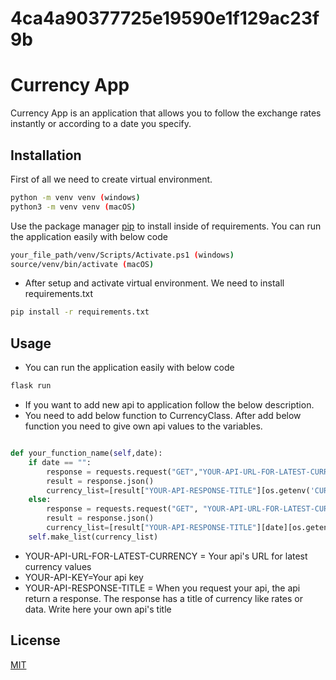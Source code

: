 # 4ca4a90377725e19590e1f129ac23f9b


# Currency App


Currency App is an application that allows you to follow the exchange rates instantly or according to a date you specify.

## Installation
First of all we need to create virtual environment.
```bash
python -m venv venv (windows)
python3 -m venv venv (macOS)
```

Use the package manager [pip](https://pip.pypa.io/en/stable/) to install inside of requirements.
You can run the application easily with below code

```bash
your_file_path/venv/Scripts/Activate.ps1 (windows)
source/venv/bin/activate (macOS)
```
- After setup and activate virtual environment. We need to install requirements.txt
```bash
pip install -r requirements.txt
```

## Usage
- You can run the application easily with below code
```python
flask run
```
- If you want to add new api to application follow the below description.
- You need to add below function to CurrencyClass. After add below function you need to give own api values to the variables.

```python

def your_function_name(self,date):
    if date == "":   
        response = requests.request("GET","YOUR-API-URL-FOR-LATEST-CURRENCY", headers={"YOUR-API-KEY"}, data = {})
        result = response.json()
        currency_list=[result["YOUR-API-RESPONSE-TITLE"][os.getenv('CURRENCY_1')],result["YOUR-API-RESPONSE-TITLE"][os.getenv('CURRENCY_2')],result["YOUR-API-RESPONSE-TITLE"][os.getenv('CURRENCY_3')]]
    else:
        response = requests.request("GET", "YOUR-API-URL-FOR-LATEST-CURRENCY", headers={"YOUR-API-KEY"}, data = {})
        result = response.json()
        currency_list=[result["YOUR-API-RESPONSE-TITLE"][date][os.getenv('CURRENCY_1')],result["YOUR-API-RESPONSE-TITLE"][date][os.getenv('CURRENCY_2')],result["YOUR-API-RESPONSE-TITLE"][date][os.getenv('CURRENCY_3')]]
    self.make_list(currency_list)

```
- YOUR-API-URL-FOR-LATEST-CURRENCY = Your api's URL for latest currency values 
- YOUR-API-KEY=Your api key
- YOUR-API-RESPONSE-TITLE = When you request your api, the api return a response. The response has a title of currency like rates or data. Write here your own api's title



## License

[MIT](https://choosealicense.com/licenses/mit/)
